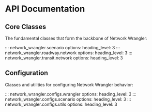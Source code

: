 # API Documentation

## Core Classes

The fundamental classes that form the backbone of Network Wrangler:

::: network_wrangler.scenario
    options:
        heading_level: 3
::: network_wrangler.roadway.network
    options:
        heading_level: 3
::: network_wrangler.transit.network
    options:
        heading_level: 3

## Configuration

Classes and utilities for configuring Network Wrangler behavior:

::: network_wrangler.configs.wrangler
    options:
        heading_level: 3
::: network_wrangler.configs.scenario
    options:
        heading_level: 3
::: network_wrangler.configs.utils
    options:
        heading_level: 3
